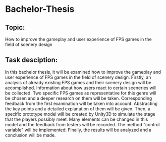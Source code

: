 # Bachelor-Thesis
## Topic:
How to improve the gameplay and user experience of FPS games in the field of scenery design
## Task desciption:
In this bachelor thesis, it will be examined how to improve the gameplay and user experience of FPS games in the field of scenery design.
Firstly, an analysis of already existing FPS games and their scenery design will be accomplished. Information about how users react to certain sceneries will be collected. Two specific FPS games as representative for this genre will be chosen and a deeper research on them will be taken. Corresponding feedback from the first examination will be taken into account. Abstracting the key points and a detailed explanation of them will be given.
Then, a specific prototype model will be created by Unity3D to simulate the stage that the players possibly meet. Many elements can be changed in this model and the feedback from testers will be recorded. The method "control variable" will be implemented.
Finally, the results will be analyzed and a conclusion will be made.
